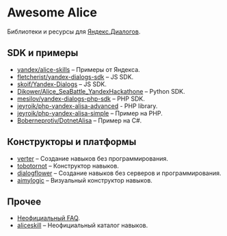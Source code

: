 # Awesome Alice

Библиотеки и ресурсы для [Яндекс.Диалогов](https://dialogs.yandex.ru).

## SDK и примеры

- [yandex/alice-skills](https://github.com/yandex/alice-skills) – Примеры от Яндекса.
- [fletcherist/yandex-dialogs-sdk](https://github.com/fletcherist/yandex-dialogs-sdk) – JS SDK.
- [skoif/Yandex-Dialogs](https://github.com/skoif/Yandex-Dialogs) – JS SDK.
- [Dikower/Alice_SeaBattle_YandexHackathone](https://github.com/Dikower/Alice_SeaBattle_YandexHackathone/blob/master/alice_sdk.py) – Python SDK.
- [mesilov/yandex-dialogs-php-sdk](https://github.com/mesilov/yandex-dialogs-php-sdk.git) – PHP SDK.
- [jeyroik/php-yandex-alisa-advanced](https://github.com/jeyroik/php-yandex-alisa-advanced) - PHP library.
- [jeyroik/php-yandex-alisa-simple](https://github.com/jeyroik/php-yandex-alisa-simple) – Пример на PHP.
- [Boberneprotiv/DotnetAlisa](https://github.com/Boberneprotiv/DotnetAlisa) – Пример на C#.

## Конструкторы и платформы

- [verter](https://www.verter.online/) – Создание навыков без программирования.
- [tobotornot](http://alisa.tobotornot.com/) – Конструктор навыков.
- [dialogflower](https://dialogflower.com/) – Создание навыков без серверов и программирования.
- [aimylogic](https://app.aimylogic.com) – Визуальный конструктор навыков.

## Прочее

- [Неофициальный FAQ](https://docs.google.com/document/d/1SWxcIL0eKaMCIiuym6DQ4CtascBwm4IU1EL-Oxc2ldk/edit#heading=h.x6xi4enam35v).
- [aliceskill](https://aliceskill.ru/) – Неофициальный каталог навыков.
